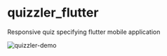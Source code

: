 # quizzler_flutter
Responsive quiz specifying flutter mobile application


![quizzler-demo](https://user-images.githubusercontent.com/71747442/140852437-47a71587-b2ec-4030-a7ed-7ddd4ba35086.gif)
